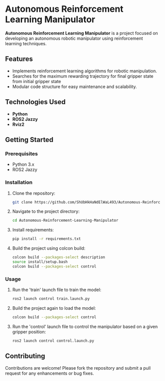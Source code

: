 # Autonomous Reinforcement Learning Manipulator

**Autonomous Reinforcement Learning Manipulator** is a project focused on developing an autonomous robotic manipulator using reinforcement learning techniques.

## Features

- Implements reinforcement learning algorithms for robotic manipulation.
- Searches for the maximum rewarding trajectory for final gripper state from initial gripper state
- Modular code structure for easy maintenance and scalability.

## Technologies Used

- **Python**
- **ROS2 Jazzy**
- **Rviz2**
<!-- - **Gazebo Sim Harmonic** -->

## Getting Started

### Prerequisites

- Python 3.x
- ROS2 Jazzy
<!-- - Gazebo Sim Harmonic -->

### Installation

1. Clone the repository:
   ```bash
   git clone https://github.com/ShUbHkHaNdElWaL493/Autonomous-Reinforcement-Learning-Manipulator.git
   ```

2. Navigate to the project directory:
   ```bash
   cd Autonomous-Reinforcement-Learning-Manipulator
   ```

3. Install requirements:
   ```bash
   pip install -r requirements.txt
   ```

4. Build the project using colcon build:
   ```bash
   colcon build --packages-select description
   source install/setup.bash
   colcon build --packages-select control
   ```

### Usage

1. Run the 'train' launch file to train the model:
   ```bash
   ros2 launch control train.launch.py
   ```

2. Build the project again to load the model:
   ```bash
   colcon build --packages-select control
   ```

3. Run the 'control' launch file to control the manipulator based on a given gripper position:
   ```bash
   ros2 launch control control.launch.py
   ```

## Contributing

Contributions are welcome! Please fork the repository and submit a pull request for any enhancements or bug fixes.